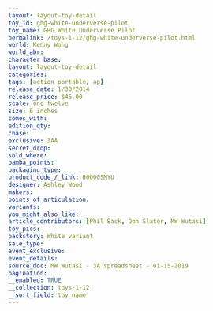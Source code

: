 ```yaml
---
layout: layout-toy-detail 
toy_id: ghg-white-underverse-pilot
toy_name: GHG White Underverse Pilot
permalink: /toys-1-12/ghg-white-underverse-pilot.html
world: Kenny Wong
world_abr: 
character_base: 
layout: layout-toy-detail
categories: 
tags: [action portable, ap] 
release_date: 1/30/2014
release_price: $45.00 
scale: one twelve
size: 6 inches
comes_with: 
edition_qty: 
chase: 
exclusive: 3AA
secret_drop: 
sold_where: 
bamba_points: 
packaging_type: 
product_code_/_link: 00000SMYU
designer: Ashley Wood
makers: 
points_of_articulation: 
variants: 
you_might_also_like: 
article_contributors: [Phil Back, Don Slater, MW Wutasi]
toy_pics: 
backstory: White variant
sale_type: 
event_exclusive: 
event_details: 
source_doc: MW Wutasi - 3A spreadsheet - 01-15-2019
pagination: 
__enabled: TRUE
__collection: toys-1-12
__sort_field: toy_name'
---
```

